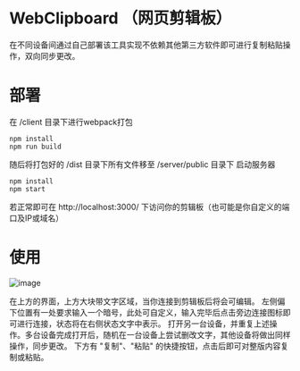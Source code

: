 # WebClipboard （网页剪辑板）

在不同设备间通过自己部署该工具实现不依赖其他第三方软件即可进行复制粘贴操作，双向同步更改。

# 部署

在 /client 目录下进行webpack打包
```
npm install
npm run build
```

随后将打包好的 /dist 目录下所有文件移至 /server/public 目录下
启动服务器
```
npm install
npm start
```
若正常即可在 http://localhost:3000/ 下访问你的剪辑板（也可能是你自定义的端口及IP或域名）

# 使用

![image](https://user-images.githubusercontent.com/19906645/168800761-7e89984c-4444-4013-a05c-67a63960824d.png)

在上方的界面，上方大块带文字区域，当你连接到剪辑板后将会可编辑。
左侧偏下位置有一处要求输入一个暗号，此处可自定义，输入完毕后点击旁边连接图标即可进行连接，状态将在右侧状态文字中表示。
打开另一台设备，并重复上述操作。多台设备完成打开后，随机在一台设备上尝试删改文字，其他设备将做出同样操作，同步更改。
下方有 "复制"、"粘贴" 的快捷按钮，点击后即可对整版内容复制或粘贴。
